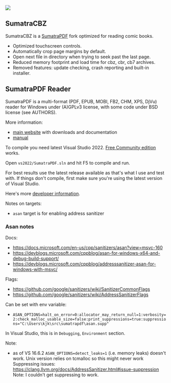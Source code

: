 ![](https://github.com/ftk/sumatrapdf/workflows/Build/badge.svg)

## SumatraCBZ

SumatraCBZ is a [SumatraPDF](https://github.com/sumatrapdfreader/sumatrapdf) fork optimized for reading comic books.
- Optimized touchscreen controls.
- Automatically crop page margins by default.
- Open next file in directory when trying to seek past the last page.
- Reduced memory footprint and load time for cbz, cbr, cb7 archives.
- Removed features: update checking, crash reporting and built-in installer.

## SumatraPDF Reader

SumatraPDF is a multi-format (PDF, EPUB, MOBI, FB2, CHM, XPS, DjVu) reader
for Windows under (A)GPLv3 license, with some code under BSD license (see
AUTHORS).

More information:
* [main website](https://www.sumatrapdfreader.org/free-pdf-reader) with downloads and documentation
* [manual](https://www.sumatrapdfreader.org/manual)

To compile you need latest Visual Studio 2022. [Free Community edition](https://www.visualstudio.com/vs/community/) works.

Open `vs2022/SumatraPDF.sln` and hit F5 to compile and run.

For best results use the latest release available as that's what I use and test with.
If things don't compile, first make sure you're using the latest version of Visual Studio.

Here's more [developer information](https://www.sumatrapdfreader.org/docs/Contribute-to-SumatraPDF).

Notes on targets:
* `asan` target is for enabling address sanitizer

### Asan notes

Docs:
* https://docs.microsoft.com/en-us/cpp/sanitizers/asan?view=msvc-160
* https://devblogs.microsoft.com/cppblog/asan-for-windows-x64-and-debug-build-support/
* https://devblogs.microsoft.com/cppblog/addresssanitizer-asan-for-windows-with-msvc/


Flags:
* https://github.com/google/sanitizers/wiki/SanitizerCommonFlags
* https://github.com/google/sanitizers/wiki/AddressSanitizerFlags

Can be set with env variable:
* `ASAN_OPTIONS=halt_on_error=0:allocator_may_return_null=1:verbosity=2:check_malloc_usable_size=false:print_suppressions=true:suppressions="C:\Users\kjk\src\sumatrapdf\asan.supp"`

In Visual Studio, this is in `Debugging`, `Environment` section.

Note:
* as of VS 16.6.2 `ASAN_OPTIONS=detect_leaks=1` (i.e. memory leaks) doesn't work.
  Unix version relies on tcmalloc so this might never work
Suppressing issues: https://clang.llvm.org/docs/AddressSanitizer.html#issue-suppression
Note: I couldn't get suppressing to work.
